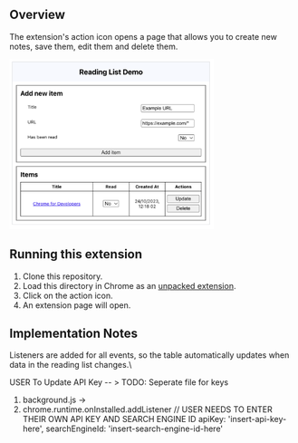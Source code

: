 ## Overview

The extension's action icon opens a page that allows you to create new notes, save them, edit them and delete them. 

<img src="screenshot.png" height=300 alt="Screenshot showing the chrome.readingList API demo running in Chrome.">

## Running this extension

1. Clone this repository.
2. Load this directory in Chrome as an [unpacked extension](https://developer.chrome.com/docs/extensions/mv3/getstarted/development-basics/#load-unpacked).
3. Click on the action icon.
4. An extension page will open.

## Implementation Notes

Listeners are added for all events, so the table automatically updates when data in the reading list changes.\



USER To Update API Key -- > TODO: Seperate file for keys 
1. background.js -> 
2. chrome.runtime.onInstalled.addListener
        // USER NEEDS TO ENTER THEIR OWN API KEY AND SEARCH ENGINE ID
        apiKey: 'insert-api-key-here',
        searchEngineId: 'insert-search-engine-id-here'
